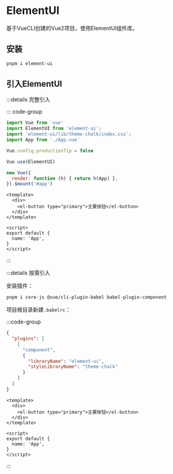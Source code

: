 # ElementUI

基于VueCLI创建的Vue2项目，使用ElementUI组件库。

## 安装

```bash
pnpm i element-ui
```

## 引入ElementUI

:::details 完整引入

::: code-group

```js [main.js]
import Vue from 'vue'
import ElementUI from 'element-ui';
import 'element-ui/lib/theme-chalk/index.css';
import App from './App.vue'

Vue.config.productionTip = false

Vue.use(ElementUI)

new Vue({
  render: function (h) { return h(App) },
}).$mount('#app')
```

```vue [App.vue]
<template>
  <div>
    <el-button type="primary">主要按钮</el-button>
  </div>
</template>

<script>
export default {
  name: 'App',
}
</script>
```

:::

:::details 按需引入

安装插件：

```bash
pnpm i core-js @vue/cli-plugin-babel babel-plugin-component
```

项目根目录新建`.babelrc`：

:::code-group

```json [.babelrc]
{
  "plugins": [
    [
      "component",
      {
        "libraryName": "element-ui",
        "styleLibraryName": "theme-chalk"
      }
    ]
  ]
}
```

```vue [App.vue]
<template>
  <div>
    <el-button type="primary">主要按钮</el-button>
  </div>
</template>

<script>
export default {
  name: 'App',
}
</script>
```

:::